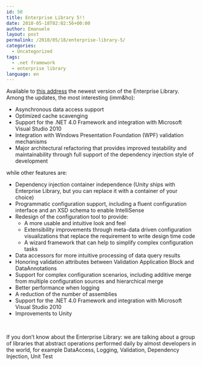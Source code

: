```yaml
---
id: 50
title: Enterprise Library 5!!
date: 2010-05-18T02:02:56+00:00
author: Emanuele
layout: post
permalink: /2010/05/18/enterprise-library-5/
categories:
  - Uncategorized
tags:
  - .net framework
  - enterprise library
language: en
---
```

Available to <a href="http://entlib.codeplex.com/" target="_blank">this address</a> the newest version of the Enterprise Library. Among the updates, the most interesting (imm&ho):

  * Asynchronous data access support 
  * Optimized cache scavenging 
  * Support for the .NET 4.0 Framework and integration with Microsoft Visual Studio 2010 
  * Integration with Windows Presentation Foundation (WPF) validation mechanisms 
  * Major architectural refactoring that provides improved testability and maintainability through full support of the dependency injection style of development 

while other features are:

  * Dependency injection container independence (Unity ships with Enterprise Library, but you can replace it with a container of your choice) 
  * Programmatic configuration support, including a fluent configuration interface and an XSD schema to enable IntelliSense 
  * Redesign of the configuration tool to provide: 
      * A more usable and intuitive look and feel 
      * Extensibility improvements through meta-data driven configuration visualizations that replace the requirement to write design time code 
      * A wizard framework that can help to simplify complex configuration tasks 
  * Data accessors for more intuitive processing of data query results 
  * Honoring validation attributes between Validation Application Block and DataAnnotations 
  * Support for complex configuration scenarios, including additive merge from multiple configuration sources and hierarchical merge 
  * Better performance when logging 
  * A reduction of the number of assemblies 
  * Support for the .NET 4.0 Framework and integration with Microsoft Visual Studio 2010 
  * Improvements to Unity 

&#160;

If you don&#8217;t know about the Enterprise Library: we are talking about a group of libraries that abstract operations performed daily by almost developers in the world, for example DataAccess, Logging, Validation, Dependency Injection, Unit Test